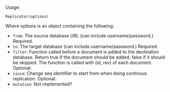 Usage:

    Replicator(options)

Where options is an object containing the following:

* `from`: The source database URL (can include username/password.) Required.
* `to`: The target database (can include username/password.) Required.
* `filter`: Function called before a document is added to the destination database. Return true if the document should be added, false if it should be skipped. The function is called with (id, rev) of each document. Optional.
* `since`: Change seq identifier to start from when doing continous replication. Optional.
* `mutation`: Not implemented?

